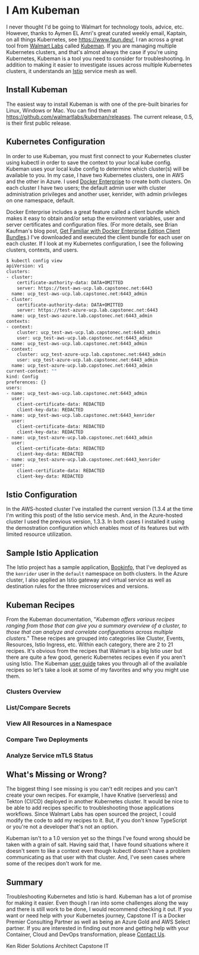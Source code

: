 # I Am Kubeman

I never thought I'd be going to Walmart for technology tools, advice, etc. However, thanks to Aymen EL Amri's great curated weekly email, Kaptain, on all things Kubernetes, see https://www.faun.dev/, I ran across a great tool from [Walmart Labs](https://code.walmartlabs.com/) called [Kubeman](https://github.com/walmartlabs/kubeman). If you are managing multiple Kubernetes clusters, and that's almost always the case if you're using Kubernetes, Kubeman is a tool you need to consider for troubleshooting. In addition to making it easier to investigate issues across multiple Kubernetes clusters, it understands an [Istio](https://istio.io/) service mesh as well.

## Install Kubeman

The easiest way to install Kubeman is with one of the pre-built binaries for Linux, Windows or Mac. You can find them at https://github.com/walmartlabs/kubeman/releases. The current release, 0.5, is their first public release.

## Kubernetes Configuration

In order to use Kubeman, you must first connect to your Kubernetes cluster using kubectl in order to save the context to your local kube config. Kubeman uses your local kube config to determine which cluster(s) will be available to you. In my case, I have two Kubernetes clusters, one in AWS and the other in Azure. I used [Docker Enterprise](https://www.docker.com/products/docker-enterprise) to create both clusters. On each cluster I have two users; the default admin user with cluster administration privileges and another user, kenrider, with admin privileges on one namespace, default.

Docker Enterprise includes a great feature called a client bundle which makes it easy to obtain and/or setup the environment variables, user and server certificates and configuration files. (For more details, see Brian Kaufman's blog post, [Get Familiar with Docker Enterprise Edition Client Bundles](https://www.docker.com/blog/get-familiar-docker-enterprise-edition-client-bundles/).) I've downloaded and executed the client bundle for each user on each cluster. If I look at my Kubernetes configuration, I see the following clusters, contexts, and users.

```bash
$ kubectl config view
apiVersion: v1
clusters:
- cluster:
    certificate-authority-data: DATA+OMITTED
    server: https://test-aws-ucp.lab.capstonec.net:6443
  name: ucp_test-aws-ucp.lab.capstonec.net:6443_admin
- cluster:
    certificate-authority-data: DATA+OMITTED
    server: https://test-azure-ucp.lab.capstonec.net:6443
  name: ucp_test-aws-azure.lab.capstonec.net:6443_admin
contexts:
- context:
    cluster: ucp_test-aws-ucp.lab.capstonec.net:6443_admin
    user: ucp_test-aws-ucp.lab.capstonec.net:6443_admin
  name: ucp_test-aws-ucp.lab.capstonec.net:6443_admin
- context:
    cluster: ucp_test-azure-ucp.lab.capstonec.net:6443_admin
    user: ucp_test-azure-ucp.lab.capstonec.net:6443_admin
  name: ucp_test-azure-ucp.lab.capstonec.net:6443_admin
current-context: ""
kind: Config
preferences: {}
users:
- name: ucp_test-aws-ucp.lab.capstonec.net:6443_admin
  user:
    client-certificate-data: REDACTED
    client-key-data: REDACTED
- name: ucp_test-aws-ucp.lab.capstonec.net:6443_kenrider
  user:
    client-certificate-data: REDACTED
    client-key-data: REDACTED
- name: ucp_test-azure-ucp.lab.capstonec.net:6443_admin
  user:
    client-certificate-data: REDACTED
    client-key-data: REDACTED
- name: ucp_test-azure-ucp.lab.capstonec.net:6443_kenrider
  user:
    client-certificate-data: REDACTED
    client-key-data: REDACTED
```

## Istio Configuration

In the AWS-hosted cluster I've installed the current version (1.3.4 at the time I'm writing this post) of the Istio service mesh. And, in the Azure-hosted cluster I used the previous version, 1.3.3. In both cases I installed it using the demostration configuration which enables most of its features but with limited resource utilization.

## Sample Istio Application

The Istio project has a sample application, [Bookinfo](https://istio.io/docs/examples/bookinfo/), that I've deployed as the `kenrider` user in the `default` namespace on both clusters. In the Azure cluster, I also applied an Istio gateway and virtual service as well as destination rules for the three microservices and versions.

## Kubeman Recipes

From the Kubeman documentation, "_Kubeman offers various recipes ranging from those that can give you a summary overview of a cluster, to those that can analyze and correlate configurations across multiple clusters._" These recipes are grouped into categories like Cluster, Events, Resources, Istio Ingress, etc. Within each category, there are 2 to 21 recipes. It's obvious from the recipes that Walmart is a big Istio user but there are quite a few good, generic Kubernetes recipes even if you aren't using Istio. The Kubeman [user guide](https://github.com/walmartlabs/kubeman/blob/master/userGuide.md) takes you through all of the available recipes so let's take a look at some of my favorites and why you might use them.

### Clusters Overview

### List/Compare Secrets

### View All Resources in a Namespace

### Compare Two Deployments

### Analyze Service mTLS Status

## What's Missing or Wrong?

The biggest thing I see missing is you can't edit recipes and you can't create your own recipes. For example, I have Knative (serverless) and Tekton (CI/CD) deployed in another Kubernetes cluster. It would be nice to be able to add recipes specific to troubleshooting those applications workflows. Since Walmart Labs has open sourced the project, I could modify the code to add my recipes to it. But, if you don't know TypeScript or you're not a developer that's not an option.

Kubeman isn't to a 1.0 version yet so the things I've found wrong should be taken with a grain of salt. Having said that, I have found situations where it doesn't seem to like a context even though kubectl doesn't have a problem communicating as that user with that cluster. And, I've seen cases where some of the recipes don't work for me.

## Summary

Troubleshooting Kubernetes and Istio is hard. Kubeman has a lot of promise for making it easier. Even though I ran into some challenges along the way and there is still work to be done, I would recommend checking it out. If you want or need help with your Kubernetes journey, Capstone IT is a Docker Premier Consulting Partner as well as being an Azure Gold and AWS Select partner. If you are interested in finding out more and getting help with your Container, Cloud and DevOps transformation, please [Contact Us](https://capstonec.com/contact-us/).

Ken Rider
Solutions Architect
Capstone IT